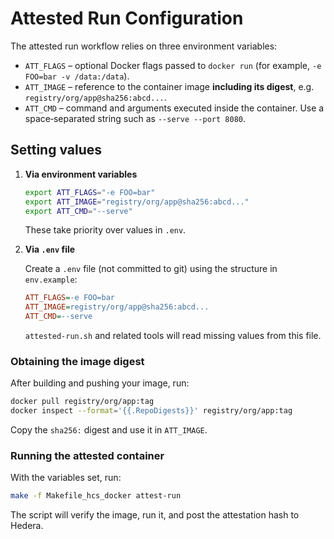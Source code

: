 # Attested Run Configuration

The attested run workflow relies on three environment variables:

- `ATT_FLAGS` – optional Docker flags passed to `docker run` (for example, `-e FOO=bar -v /data:/data`).
- `ATT_IMAGE` – reference to the container image **including its digest**, e.g. `registry/org/app@sha256:abcd...`.
- `ATT_CMD` – command and arguments executed inside the container. Use a space‑separated string such as `--serve --port 8080`.

## Setting values

1. **Via environment variables**
   ```bash
   export ATT_FLAGS="-e FOO=bar"
   export ATT_IMAGE="registry/org/app@sha256:abcd..."
   export ATT_CMD="--serve"
   ```
   These take priority over values in `.env`.

2. **Via `.env` file**

   Create a `.env` file (not committed to git) using the structure in `env.example`:
   ```ini
   ATT_FLAGS=-e FOO=bar
   ATT_IMAGE=registry/org/app@sha256:abcd...
   ATT_CMD=--serve
   ```
   `attested-run.sh` and related tools will read missing values from this file.

### Obtaining the image digest

After building and pushing your image, run:
```bash
docker pull registry/org/app:tag
docker inspect --format='{{.RepoDigests}}' registry/org/app:tag
```
Copy the `sha256:` digest and use it in `ATT_IMAGE`.

### Running the attested container

With the variables set, run:
```bash
make -f Makefile_hcs_docker attest-run
```
The script will verify the image, run it, and post the attestation hash to Hedera.

